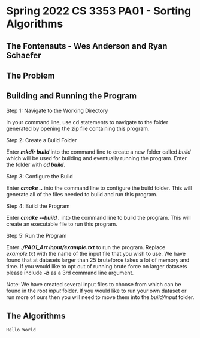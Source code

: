 # Spring 2022 CS 3353 PA01 - Sorting Algorithms
## The Fontenauts - Wes Anderson and Ryan Schaefer

## The Problem
 

## Building and Running the Program
Step 1: Navigate to the Working Directory

In your command line, use cd statements to navigate to the folder generated by opening the zip file containing this program.

Step 2: Create a Build Folder

Enter ***mkdir build*** into the command line to create a new folder called *build* which will be used for building and eventually running the program. Enter the folder with ***cd build***.

Step 3: Configure the Build

Enter ***cmake ..*** into the command line to configure the build folder. This will generate all of the files needed to build and run this program.

Step 4: Build the Program

Enter ***cmake -–build .*** into the command line to build the program. This will create an executable file to run this program.

Step 5: Run the Program

Enter ***./PA01_Art input/example.txt*** to run the program. Replace *example.txt* with the name of the input file that you wish to use. We have found that at datasets larger than 25 bruteforce takes a lot of memory and time. If you would like to opt out of running brute force on larger datasets please include ***-b*** as a 3rd command line argument.

Note: We have created several input files to choose from which can be found in the root *input* folder. If you would like to run your own dataset or run more of ours then you will need to move them into the *build/input* folder.

## The Algorithms

```
Hello World
```

